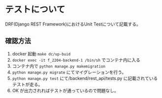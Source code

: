 # テストについて
DRF(Django REST Framework)におけるUnit Testについて記載する。
## 確認方法
1. docker 起動 ```make dc/up-buid```
2. ```docker exec -it f_2204-backend-1 /bin/sh``` でコンテナ内に入る
3. コンテナ内で ```python manage.py makemigration```
4. ```python manage.py migrate``` にてマイグレーションを行う。
5. ```python manage.py test``` にて/backend/rest_api/tests.py に記載されているテストが走る。
6. OK が出力されればテストが通っているので問題なし。
